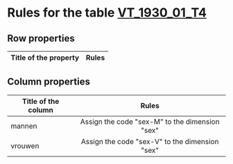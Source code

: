 # Rules for the table [VT_1930_01_T4](https://github.com/cgueret/DataDump/blob/master/xls-marked/VT_1930_01_T4_marked.xls?raw=true)
## Row properties
| Title of the property | Rules |
| --------------------- |:-----:|
## Column properties
| Title of the column | Rules |
| --------------------- |:-----:|
| mannen | Assign the code "sex-M" to the dimension "sex" |
| vrouwen | Assign the code "sex-V" to the dimension "sex" |
